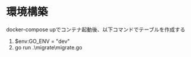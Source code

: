 # 環境構築
docker-compose upでコンテナ起動後、以下コマンドでテーブルを作成する
1. $env:GO_ENV = "dev"  
2. go run .\migrate\migrate.go
